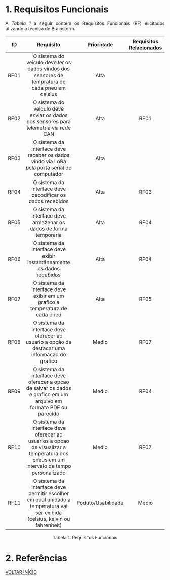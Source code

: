 # 1. Requisitos Funcionais

<p align="justify">A <i>Tabela 1</i> a seguir contém os Requisitos Funcionais (RF) elicitados utizando a técnica de Brainstorm.</p>

| ID   |                                 Requisito                                 | Prioridade | Requisitos Relacionados |
| :--: | :-----------------------------------------------------------------------: | :--------: | :---------: |
| RF01 | O sistema do veiculo deve ler os dados vindos dos sensores de tempratura de cada pneu em celsius | Alta | |
| RF02 | O sistema do veiculo deve enviar os dados dos sensores para telemetria via rede CAN | Alta | RF01 |
| RF03 | O sistema da interface deve receber os dados vindo via LoRa pela porta serial do computador | Alta | |
| RF04 | O sistema da interface deve decodificar os dados recebidos | Alta|RF03 |
| RF05 | O sistema da interface deve armazenar os dados de forma temporaria | Alta | RF04|
| RF06 | O sistema da interface deve exibir instantâneamente os dados recebidos | Alta | RF04 |
| RF07 | O sistema da interface deve exibir em um grafico a temperatura de cada pneu | Alta | RF05 |
| RF08 | O sistema da intertace deve oferecer ao usuario a opção de destacar uma informacao do grafico | Medio | RF07 |
| RF09 | O sistema da interface deve oferecer a opcao de salvar os dados e grafico em um arquivo em formato PDF ou parecido | Medio | RF04|
| RF10 | O sistema da interface deve oferecer ao usuarios a opcao de visualizar a temperatura dos pneus em um intervalo de tempo personalizado | Medio | RF07 |
| RF11 | O sistema da interface deve permitir escolher em qual unidade a temperatura vai ser exibida (celsius, kelvin ou fahrenheit)|Poduto/Usabilidade | Medio | RF07 e RF06 |




<div style="text-align: center">
<p>Tabela 1: Requisitos Funcionais</p>
</div>

# 2. Referências


<a href="../README.md">VOLTAR INÍCIO</a>
